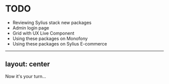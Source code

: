 # TODO

<v-clicks>

- Reviewing Sylius stack new packages
- Admin login page
- Grid with UX Live Component
- Using these packages on Monofony
- Using these packages on Sylius E-commerce

</v-clicks>

---
layout: center
---

Now it's your turn...
